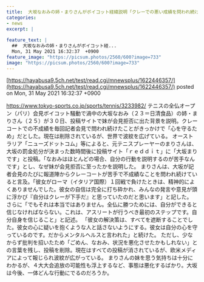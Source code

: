 ```yaml
---
title:  大坂なおみの姉・まりさんがボイコット経緯説明「クレーでの悪い成績を問われ続けた」「彼女は自分の心を守っている」  
categories:
- news
excerpt: |
  
feature_text: |
  ##  大坂なおみの姉・まりさんがボイコット経...
  Mon, 31 May 2021 16:32:37  +0900
feature_image: "https://picsum.photos/2560/600?image=733"
image: "https://picsum.photos/2560/600?image=733"
---
```


[https://hayabusa9.5ch.net/test/read.cgi/mnewsplus/1622446357/](https://hayabusa9.5ch.net/test/read.cgi/mnewsplus/1622446357/)
posted on Mon, 31 May 2021 16:32:37  +0900

<!--more-->

https://www.tokyo-sports.co.jp/sports/tennis/3233982/ テニスの全仏オープン（パリ）会見ボイコット騒動で渦中の大坂なおみ（２３＝日清食品）の姉・まりさん（２５）が３０日、投稿サイトで妹が会見拒否に出た背景を説明。クレーコートでの不成績を毎回記者会見で問われ続けたことがきっかけで「心を守るため」だとした。現在は削除されているが、世界で波紋を広げている。 オーストラリア「ニューズドットコム」等によると、元テニスプレーヤーのまりさんは、大坂の罰金処分が決まった数時間後に投稿サイト「ｒｅｄｄｉｔ」に「大坂まりです」と投稿。「なおみはほとんどの場合、自分の行動を説明するのが苦手なんです」とし、なぜ妹が会見拒否に至ったかを説明した。 まりさんは、大坂が記者会見のたびに報道陣からクレーコートが苦手で不成績なことを問われ続けていると言及。「彼女がローマ（イタリア国際）１回戦で負けたときは、精神的によくありませんでした。彼女の自信は完全に打ち砕かれ、みんなの発言や意見が頭に浮かび『自分はクレーが下手だ』と思っていたのだと思います」と記した。 さらに「でもそれは本当ではありません。全仏に勝つためには、自分ができると信じなければならない。これは、アスリートが行うべき最初のステップです。自分自身を信じること」と記述。 「彼女の解決策は、すべてを遮断することでした。彼女の心に疑いを抱くような人と話さないようにする。彼女は自分の心を守っているのです。だからメンタルヘルスと言われた」と続けた。 ただし、少なからず批判を招いたため「ごめん、なおみ、状況を悪化させたかもしれない」との言葉を残し、投稿を削除。現在はすべての投稿が消されているが、欧米メディアによって報じられ波紋が広がっている。 まりさんの妹を思う気持ちは十分にわかるが、４大大会追放の可能性も浮上するなど、事態は悪化するばかり。大坂は今後、一体どんな行動にでるのだろうか。
